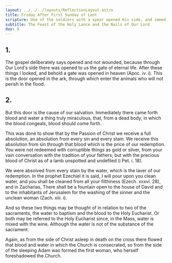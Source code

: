 ```yaml
---
layout: ../../../layouts/ReflectionLayout.astro
title: Friday After First Sunday of Lent
scripture: One of the soldiers with a spear opened His side, and immediately there came out blood and water.--John xix. 34.
subtitle: The Feast of the Holy Lance and the Nails of Our Lord
day: 9
---
```


## 1.

The gospel deliberately says opened and not wounded, because through Our Lord's side there was opened to us the gate of eternal life. After these things I looked, and behold a gate was opened in heaven (Apoc. iv. i). This is the door opened in the ark, through which enter the animals who will not perish in the flood.

## 2.

But this door is the cause of our salvation. Immediately there came forth blood and water a thing truly miraculous, that, from a dead body, in which the blood congeals, blood should come forth.

This was done to show that by the Passion of Christ we receive a full absolution, an absolution from every sin and every stain. We receive this absolution from sin through that blood which is the price of our redemption. You were not redeemed with corruptible things as gold or silver, from your vain conversation with the tradition of your fathers; but with the precious blood of Christ as of a lamb unspotted and undefiled (i Pet. i. 18).

We were absolved from every stain by the water, which is the laver of our redemption. In the prophet Ezechiel it is said, I will pour upon you clean water, and you shall be cleaned from all your filthiness (Ezech. xxxvi. 28), and in Zacharias, There shall be a fountain open to the house of David and to the inhabitants of Jerusalem for the washing of the sinner and the unclean woman (Zach. xiii. i).

And so these two things may be thought of in relation to two of the sacraments, the water to baptism and the blood to the Holy Eucharist. Or both may be referred to the Holy Eucharist since, in the Mass, water is mixed with the wine. Although the water is not of the substance of the sacrament.

Again, as from the side of Christ asleep in death on the cross there flowed that blood and water in which the Church is consecrated, so from the side of the sleeping Adam was formed the first woman, who herself foreshadowed the Church.
